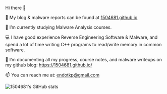 Hi there 👋

📝 My blog & malware reports can be found at [1504681.github.io](http://1504681.github.io)

🔭 I’m currently studying Malware Analysis courses.

💻 I have good experience Reverse Engineering Software & Malware, and spend a lot of time writing C++ programs to read/write memory in common software.

🌱 I’m documenting all my progress, course notes, and malware writeups on my github blog: https://1504681.github.io/

📫 You can reach me at: endotkp@gmail.com


![1504681's GitHub stats](https://github-readme-stats.vercel.app/api?username=1504681&show_icons=true&theme=radical)



